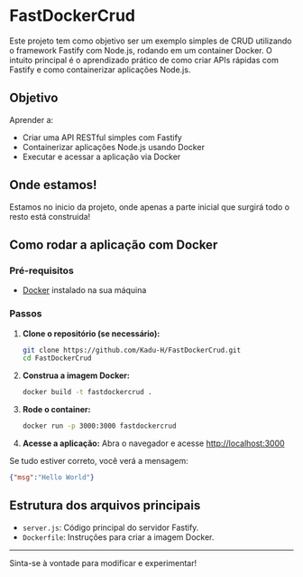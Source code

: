 # FastDockerCrud

Este projeto tem como objetivo ser um exemplo simples de CRUD utilizando o framework Fastify com Node.js, rodando em um container Docker. O intuito principal é o aprendizado prático de como criar APIs rápidas com Fastify e como containerizar aplicações Node.js.

## Objetivo

Aprender a:
- Criar uma API RESTful simples com Fastify
- Containerizar aplicações Node.js usando Docker
- Executar e acessar a aplicação via Docker

## Onde estamos!
Estamos no inicio da projeto, onde apenas a parte inicial que surgirá todo o resto está construida!

## Como rodar a aplicação com Docker

### Pré-requisitos
- [Docker](https://www.docker.com/) instalado na sua máquina

### Passos

1. **Clone o repositório (se necessário):**
   ```sh
   git clone https://github.com/Kadu-H/FastDockerCrud.git
   cd FastDockerCrud
   ```

2. **Construa a imagem Docker:**
   ```sh
   docker build -t fastdockercrud .
   ```

3. **Rode o container:**
   ```sh
   docker run -p 3000:3000 fastdockercrud
   ```

4. **Acesse a aplicação:**
   Abra o navegador e acesse [http://localhost:3000](http://localhost:3000)

Se tudo estiver correto, você verá a mensagem:
```json
{"msg":"Hello World"}
```

## Estrutura dos arquivos principais

- `server.js`: Código principal do servidor Fastify.
- `Dockerfile`: Instruções para criar a imagem Docker.

---
Sinta-se à vontade para modificar e experimentar!
